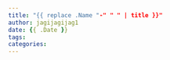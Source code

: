 ```yaml
---
title: "{{ replace .Name "-" " " | title }}"
author: jagijagijag1
date: {{ .Date }}
tags:
categories:
---
```


